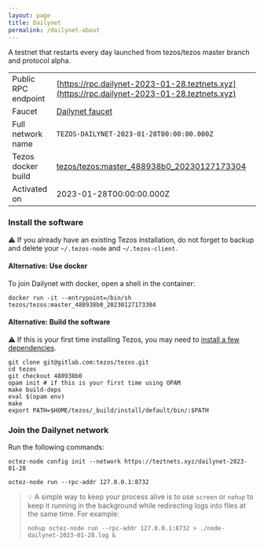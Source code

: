 ```yaml
---
layout: page
title: Dailynet
permalink: /dailynet-about
---
```


A testnet that restarts every day launched from tezos/tezos master branch and protocol alpha.

| | |
|-------|---------------------|
| Public RPC endpoint | [https://rpc.dailynet-2023-01-28.teztnets.xyz](https://rpc.dailynet-2023-01-28.teztnets.xyz) |
| Faucet | [Dailynet faucet](https://faucet.dailynet-2023-01-28.teztnets.xyz) |
| Full network name | `TEZOS-DAILYNET-2023-01-28T00:00:00.000Z` |
| Tezos docker build | [tezos/tezos:master_488938b0_20230127173304](https://hub.docker.com/r/tezos/tezos/tags?page=1&ordering=last_updated&name=master_488938b0_20230127173304) |
| Activated on | 2023-01-28T00:00:00.000Z |




### Install the software

⚠️  If you already have an existing Tezos installation, do not forget to backup and delete your `~/.tezos-node` and `~/.tezos-client`.



#### Alternative: Use docker

To join Dailynet with docker, open a shell in the container:

```
docker run -it --entrypoint=/bin/sh tezos/tezos:master_488938b0_20230127173304
```

#### Alternative: Build the software

⚠️  If this is your first time installing Tezos, you may need to [install a few dependencies](https://tezos.gitlab.io/introduction/howtoget.html#setting-up-the-development-environment-from-scratch).

```
git clone git@gitlab.com:tezos/tezos.git
cd tezos
git checkout 488938b0
opam init # if this is your first time using OPAM
make build-deps
eval $(opam env)
make
export PATH=$HOME/tezos/_build/install/default/bin/:$PATH
```

### Join the Dailynet network

Run the following commands:

```
octez-node config init --network https://teztnets.xyz/dailynet-2023-01-28

octez-node run --rpc-addr 127.0.0.1:8732
```

> 💡 A simple way to keep your process alive is to use `screen` or `nohup` to keep it running in the background while redirecting logs into files at the same time. For example:
>
> ```bash=13
> nohup octez-node run --rpc-addr 127.0.0.1:8732 > ./node-dailynet-2023-01-28.log &
> ```


